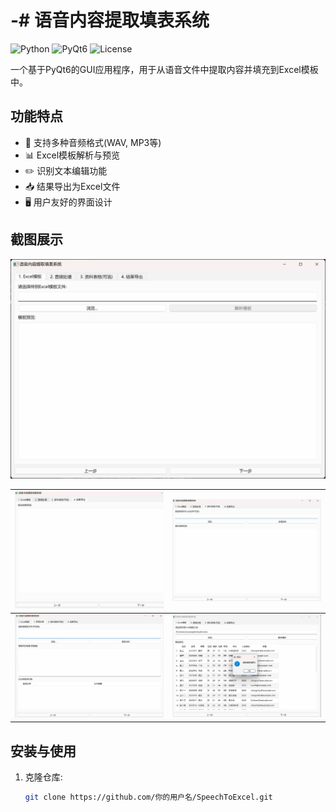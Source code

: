 # -# 语音内容提取填表系统

![Python](https://img.shields.io/badge/Python-3.8+-blue.svg)
![PyQt6](https://img.shields.io/badge/PyQt6-6.4-green.svg)
![License](https://img.shields.io/badge/License-MIT-yellow.svg)

一个基于PyQt6的GUI应用程序，用于从语音文件中提取内容并填充到Excel模板中。

## 功能特点

- 🎤 支持多种音频格式(WAV, MP3等)
- 📊 Excel模板解析与预览
- ✏️ 识别文本编辑功能
- 📥 结果导出为Excel文件
- 🖥️ 用户友好的界面设计

## 截图展示

![excel模版](docs/excel模版.png)


| ![结果导出](docs/结果导出.png) | ![资料表格](docs/资料表格.png) |
|--------------------------------|--------------------------------|
| ![音频处理](docs/音频处理.png) | ![解析excel](docs/解析excel.png) |

## 安装与使用

1. 克隆仓库:
   ```bash
   git clone https://github.com/你的用户名/SpeechToExcel.git

